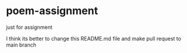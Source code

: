 # poem-assignment
just for assignment

I think its better to change this README.md file and make pull request to main branch
